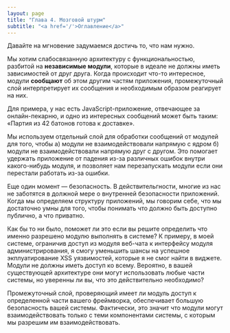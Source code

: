 ```yaml
---
layout: page
title: "Глава 4. Мозговой штурм"
subtitle: "<a href='/'>Оглавление</a>"
---
```


Давайте на мгновение задумаемся достичь то, что нам нужно.

Мы хотим слабосвязанную архитектуру с функциональностью, разбитой
на **независимые модули**, которые в идеале не должны иметь зависимостей от друг
друга. Когда происходит что-то интересное, модули **сообщают** об этом другим
частям приложения, промежуточный слой интерпретирует их сообщения и необходимым
образом реагирует на них.

Для примера, у нас есть JavaScript-приложение, отвечающее за онлайн-пекарню,
и одно из интересных сообщений может быть таким: «Партия из 42 батонов готова
к доставке».

Мы используем отдельный слой для обработки сообщений от модулей для того, чтобы
а) модули не взаимодействовали напрямую с ядром б) модули не взаимодействовали
напрямую друг с другом. Это помогает удержать приложение от падения из-за
различных ошибок внутри какого-нибудь модуля, и позволяет нам перезапускать
модули если они перестали работать из-за ошибки.

Еще один момент — безопасность. В действительгности, многие из нас не заботятся
в должной мере о внутренней безопасности приложений. Когда мы определяем
структуру приложений, мы говорим себе, что мы достаточно умны для того, чтобы
понимать что должно быть доступно публично, а что приватно. 

Как бы то ни было, поможет ли это если вы решите определить что именно разрешено
модулю выполнять в системе? К примеру, в моей системе, ограничив доступ из
модуля веб-чата к интерфейсу модуля администрирования, я смогу уменьшить шансы
на успешное экплуатирование XSS уязвимостей, которые я не смог найти в виджете.
Модули не должны иметь доступ ко всему. Вероятно, в вашей существующей
архитектуре они могут использовать любые части системы, но уверенны ли вы, что
это действительно необходимо?

Промежуточный слой, проверяющий имеет ли модуль доступ к определенной части
вашего фреймворка, обеспечивает большую безопасность вашей системы. Фактически,
это значит что модули могут взаимодействовать только с теми компонентами 
системы, с которым мы разрешим им взаимодействовать.